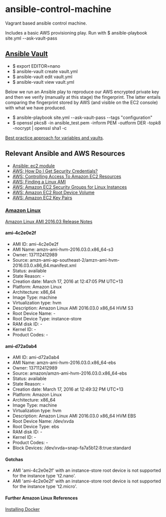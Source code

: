 # ansible-control-machine

Vagrant based ansible control machine.

Includes a basic AWS provisioning play. Run with $ ansible-playbook site.yml --ask-vault-pass

## [Ansible Vault](http://docs.ansible.com/ansible/playbooks_vault.html)

  * $ export EDITOR=nano
  * $ ansible-vault create vault.yml
  * $ ansible-vault edit vault.yml
  * $ ansible-vault view vault.yml

Below we run an Ansible play to reproduce our AWS encrypted private key and then we verify (manually at this stage) the fingerprint. The latter entails
comparing the fingerprint stored by AWS (and visible on the EC2 console) with what we have produced.

  * $ ansible-playbook site.yml --ask-vault-pass --tags "configuration" 
  * $ openssl pkcs8 -in ansible_test.pem -inform PEM -outform DER -topk8 -nocrypt | openssl sha1 -c

[Best practice approach for variables and vaults](http://docs.ansible.com/ansible/playbooks_best_practices.html#best-practices-for-variables-and-vaults).

## Relevant Ansible and AWS Resources

  * [Ansible: ec2 module](http://docs.ansible.com/ansible/ec2_module.html)
  * [AWS: How Do I Get Security Credentials?](http://docs.aws.amazon.com/general/latest/gr/getting-aws-sec-creds.html)
  * [AWS: Controlling Access To Amazon EC2 Resources](http://docs.aws.amazon.com/AWSEC2/latest/UserGuide/UsingIAM.html)
  * [AWS: Finding a Linux AMI](http://docs.aws.amazon.com/AWSEC2/latest/UserGuide/finding-an-ami.html)
  * [AWS: Amazon EC2 Security Groups for Linux Instances](http://docs.aws.amazon.com/AWSEC2/latest/UserGuide/using-network-security.html)
  * [AWS: Amazon EC2 Root Device Volume](http://docs.aws.amazon.com/AWSEC2/latest/UserGuide/RootDeviceStorage.html)
  * [AWS: Amazon EC2 Key Pairs](http://docs.aws.amazon.com/AWSEC2/latest/UserGuide/ec2-key-pairs.html)
  
### [Amazon Linux](https://aws.amazon.com/amazon-linux-ami/)

[Amazon Linux AMI 2016.03 Release Notes](https://aws.amazon.com/amazon-linux-ami/2016.03-release-notes/)

#### ami-4c2e0e2f

  * AMI ID: ami-4c2e0e2f
  * AMI Name: amzn-ami-hvm-2016.03.0.x86_64-s3
  * Owner: 137112412989
  * Source: amzn-ami-ap-southeast-2/amzn-ami-hvm-2016.03.0.x86_64.manifest.xml
  * Status: available
  * State Reason: -
  * Creation date: March 17, 2016 at 12:47:05 PM UTC+13
  * Platform: Amazon Linux
  * Architecture: x86_64
  * Image Type: machine
  * Virtualization type: hvm
  * Description: Amazon Linux AMI 2016.03.0 x86_64 HVM S3
  * Root Device Name: -
  * Root Device Type: instance-store
  * RAM disk ID: -
  * Kernel ID: -
  * Product Codes: -

#### ami-d72a0ab4

  * AMI ID: ami-d72a0ab4
  * AMI Name: amzn-ami-hvm-2016.03.0.x86_64-ebs
  * Owner: 137112412989
  * Source: amazon/amzn-ami-hvm-2016.03.0.x86_64-ebs
  * Status: available
  * State Reason: -
  * Creation date: March 17, 2016 at 12:49:32 PM UTC+13
  * Platform: Amazon Linux
  * Architecture: x86_64
  * Image Type: machine
  * Virtualization type: hvm
  * Description: Amazon Linux AMI 2016.03.0 x86_64 HVM EBS
  * Root Device Name: /dev/xvda
  * Root Device Type: ebs
  * RAM disk ID: -
  * Kernel ID: -
  * Product Codes: -
  * Block Devices: /dev/xvda=snap-fa7a5b12:8:true:standard

#### Gotchas

  * AMI 'ami-4c2e0e2f' with an instance-store root device is not supported for the instance type 't2.nano'. 
  * AMI 'ami-4c2e0e2f' with an instance-store root device is not supported for the instance type 't2.micro'.

#### Further Amazon Linux References

[Installing Docker](http://docs.aws.amazon.com/AmazonECS/latest/developerguide/docker-basics.html#install_docker)
